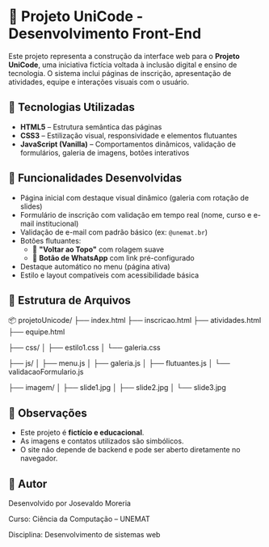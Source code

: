 # 🧩 Projeto UniCode - Desenvolvimento Front-End

Este projeto representa a construção da interface web para o **Projeto UniCode**, uma iniciativa fictícia voltada à inclusão digital e ensino de tecnologia. 
O sistema inclui páginas de inscrição, apresentação de atividades, equipe e interações visuais com o usuário.

## 🚀 Tecnologias Utilizadas

- **HTML5** – Estrutura semântica das páginas
- **CSS3** – Estilização visual, responsividade e elementos flutuantes
- **JavaScript (Vanilla)** – Comportamentos dinâmicos, validação de formulários, galeria de imagens, botões interativos

## 🧱 Funcionalidades Desenvolvidas

- Página inicial com destaque visual dinâmico (galeria com rotação de slides)
- Formulário de inscrição com validação em tempo real (nome, curso e e-mail institucional)
- Validação de e-mail com padrão básico (ex: `@unemat.br`)
- Botões flutuantes:
  - 🔼 **"Voltar ao Topo"** com rolagem suave
  - 💬 **Botão de WhatsApp** com link pré-configurado
- Destaque automático no menu (página ativa)
- Estilo e layout compatíveis com acessibilidade básica

## 📁 Estrutura de Arquivos

📦 projetoUnicode/
├── index.html
├── inscricao.html
├── atividades.html
├── equipe.html

├── css/
│ ├── estilo1.css
│ └── galeria.css

├── js/
│ ├── menu.js
│ ├── galeria.js
│ ├── flutuantes.js
│ └── validacaoFormulario.js

├── imagem/
│ ├── slide1.jpg
│ ├── slide2.jpg
│ └── slide3.jpg


## 📝 Observações

- Este projeto é **fictício e educacional**.
- As imagens e contatos utilizados são simbólicos.
- O site não depende de backend e pode ser aberto diretamente no navegador.

## 📌 Autor

Desenvolvido por Josevaldo Moreria

Curso: Ciência da Computação – UNEMAT

Disciplina: Desenvolvimento de sistemas web  

